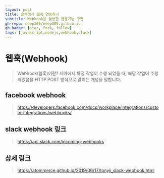 ```yaml
---
layout: post
title: 슬랙에서 웹훅 연동하기
subtitle: Webhook을 활용한 연동기능 구현
gh-repo: neep305/neep305.github.io
gh-badge: [star, fork, follow]
tags: [javascript,nodejs,webhook,slack]
---
```


# 웹훅(Webhook)

> Webhook(웹훅)이란? 서버에서 특정 작업이 수행 되었을 때, 해당 작업이 수행되었음을 HTTP POST 방식으로 알리는 개념을 말합니다.

## facebook webhook

> https://developers.facebook.com/docs/workplace/integrations/custom-integrations/webhooks/

## slack webhook 링크

> https://api.slack.com/incoming-webhooks

## 상세 링크

> https://atommerce.github.io/2019/06/17/tonyji_slack-webhook.html
